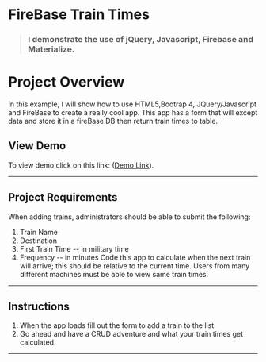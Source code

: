 
# FireBase Train Times
> ### I demonstrate the use of jQuery, Javascript, Firebase and Materialize. 

# Project Overview
In this example, I will show how to use HTML5,Bootrap 4, JQuery/Javascript and FireBase to create a really cool app. This app has a form that will except data and store it in a fireBase DB then return train times to table.

## View Demo  
To view demo click on this link: ([Demo Link](https://dointhedev.github.io/Train-Times)).
- - -
## Project Requirements  
 When adding trains, administrators should be able to submit the following: 
 1. Train Name
 1. Destination 
 1. First Train Time -- in military time
 1. Frequency -- in minutes
Code this app to calculate when the next train will arrive; this should be relative to the current time.
Users from many different machines must be able to view same train times.
 
- - -
## Instructions
1. When the app loads fill out the form to add a train to the list.
1. Go ahead and have a CRUD adventure and what your train times get calculated. 
- - -
